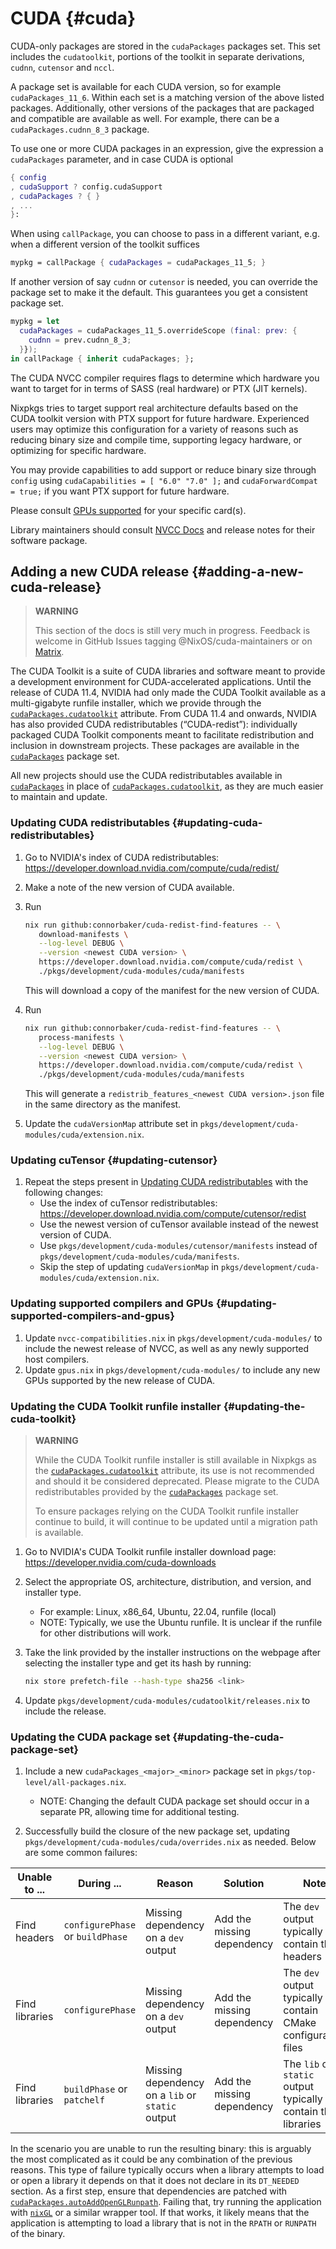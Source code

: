 # CUDA {#cuda}

CUDA-only packages are stored in the `cudaPackages` packages set. This set
includes the `cudatoolkit`, portions of the toolkit in separate derivations,
`cudnn`, `cutensor` and `nccl`.

A package set is available for each CUDA version, so for example
`cudaPackages_11_6`. Within each set is a matching version of the above listed
packages. Additionally, other versions of the packages that are packaged and
compatible are available as well. For example, there can be a
`cudaPackages.cudnn_8_3` package.

To use one or more CUDA packages in an expression, give the expression a `cudaPackages` parameter, and in case CUDA is optional
```nix
{ config
, cudaSupport ? config.cudaSupport
, cudaPackages ? { }
, ...
}:
```

When using `callPackage`, you can choose to pass in a different variant, e.g.
when a different version of the toolkit suffices
```nix
mypkg = callPackage { cudaPackages = cudaPackages_11_5; }
```

If another version of say `cudnn` or `cutensor` is needed, you can override the
package set to make it the default. This guarantees you get a consistent package
set.
```nix
mypkg = let
  cudaPackages = cudaPackages_11_5.overrideScope (final: prev: {
    cudnn = prev.cudnn_8_3;
  }});
in callPackage { inherit cudaPackages; };
```

The CUDA NVCC compiler requires flags to determine which hardware you
want to target for in terms of SASS (real hardware) or PTX (JIT kernels).

Nixpkgs tries to target support real architecture defaults based on the
CUDA toolkit version with PTX support for future hardware.  Experienced
users may optimize this configuration for a variety of reasons such as
reducing binary size and compile time, supporting legacy hardware, or
optimizing for specific hardware.

You may provide capabilities to add support or reduce binary size through
`config` using `cudaCapabilities = [ "6.0" "7.0" ];` and
`cudaForwardCompat = true;` if you want PTX support for future hardware.

Please consult [GPUs supported](https://en.wikipedia.org/wiki/CUDA#GPUs_supported)
for your specific card(s).

Library maintainers should consult [NVCC Docs](https://docs.nvidia.com/cuda/cuda-compiler-driver-nvcc/)
and release notes for their software package.

## Adding a new CUDA release {#adding-a-new-cuda-release}

> **WARNING**
>
> This section of the docs is still very much in progress. Feedback is welcome in GitHub Issues tagging @NixOS/cuda-maintainers or on [Matrix](https://matrix.to/#/#cuda:nixos.org).

The CUDA Toolkit is a suite of CUDA libraries and software meant to provide a development environment for CUDA-accelerated applications. Until the release of CUDA 11.4, NVIDIA had only made the CUDA Toolkit available as a multi-gigabyte runfile installer, which we provide through the [`cudaPackages.cudatoolkit`](https://search.nixos.org/packages?channel=unstable&type=packages&query=cudaPackages.cudatoolkit) attribute. From CUDA 11.4 and onwards, NVIDIA has also provided CUDA redistributables (“CUDA-redist”): individually packaged CUDA Toolkit components meant to facilitate redistribution and inclusion in downstream projects. These packages are available in the [`cudaPackages`](https://search.nixos.org/packages?channel=unstable&type=packages&query=cudaPackages) package set.

All new projects should use the CUDA redistributables available in [`cudaPackages`](https://search.nixos.org/packages?channel=unstable&type=packages&query=cudaPackages) in place of [`cudaPackages.cudatoolkit`](https://search.nixos.org/packages?channel=unstable&type=packages&query=cudaPackages.cudatoolkit), as they are much easier to maintain and update.

### Updating CUDA redistributables {#updating-cuda-redistributables}

1. Go to NVIDIA's index of CUDA redistributables: <https://developer.download.nvidia.com/compute/cuda/redist/>
2. Make a note of the new version of CUDA available.
3. Run

   ```bash
   nix run github:connorbaker/cuda-redist-find-features -- \
      download-manifests \
      --log-level DEBUG \
      --version <newest CUDA version> \
      https://developer.download.nvidia.com/compute/cuda/redist \
      ./pkgs/development/cuda-modules/cuda/manifests
   ```

   This will download a copy of the manifest for the new version of CUDA.
4. Run

   ```bash
   nix run github:connorbaker/cuda-redist-find-features -- \
      process-manifests \
      --log-level DEBUG \
      --version <newest CUDA version> \
      https://developer.download.nvidia.com/compute/cuda/redist \
      ./pkgs/development/cuda-modules/cuda/manifests
   ```

   This will generate a `redistrib_features_<newest CUDA version>.json` file in the same directory as the manifest.
5. Update the `cudaVersionMap` attribute set in `pkgs/development/cuda-modules/cuda/extension.nix`.

### Updating cuTensor {#updating-cutensor}

1. Repeat the steps present in [Updating CUDA redistributables](#updating-cuda-redistributables) with the following changes:
   - Use the index of cuTensor redistributables: <https://developer.download.nvidia.com/compute/cutensor/redist>
   - Use the newest version of cuTensor available instead of the newest version of CUDA.
   - Use `pkgs/development/cuda-modules/cutensor/manifests` instead of `pkgs/development/cuda-modules/cuda/manifests`.
   - Skip the step of updating `cudaVersionMap` in `pkgs/development/cuda-modules/cuda/extension.nix`.

### Updating supported compilers and GPUs {#updating-supported-compilers-and-gpus}

1. Update `nvcc-compatibilities.nix` in `pkgs/development/cuda-modules/` to include the newest release of NVCC, as well as any newly supported host compilers.
2. Update `gpus.nix` in `pkgs/development/cuda-modules/` to include any new GPUs supported by the new release of CUDA.

### Updating the CUDA Toolkit runfile installer {#updating-the-cuda-toolkit}

> **WARNING**
>
> While the CUDA Toolkit runfile installer is still available in Nixpkgs as the [`cudaPackages.cudatoolkit`](https://search.nixos.org/packages?channel=unstable&type=packages&query=cudaPackages.cudatoolkit) attribute, its use is not recommended and should it be considered deprecated. Please migrate to the CUDA redistributables provided by the [`cudaPackages`](https://search.nixos.org/packages?channel=unstable&type=packages&query=cudaPackages) package set.
>
> To ensure packages relying on the CUDA Toolkit runfile installer continue to build, it will continue to be updated until a migration path is available.

1. Go to NVIDIA's CUDA Toolkit runfile installer download page: <https://developer.nvidia.com/cuda-downloads>
2. Select the appropriate OS, architecture, distribution, and version, and installer type.

   - For example: Linux, x86_64, Ubuntu, 22.04, runfile (local)
   - NOTE: Typically, we use the Ubuntu runfile. It is unclear if the runfile for other distributions will work.

3. Take the link provided by the installer instructions on the webpage after selecting the installer type and get its hash by running:

   ```bash
   nix store prefetch-file --hash-type sha256 <link>
   ```

4. Update `pkgs/development/cuda-modules/cudatoolkit/releases.nix` to include the release.

### Updating the CUDA package set {#updating-the-cuda-package-set}

1. Include a new `cudaPackages_<major>_<minor>` package set in `pkgs/top-level/all-packages.nix`.

   - NOTE: Changing the default CUDA package set should occur in a separate PR, allowing time for additional testing.

2. Successfully build the closure of the new package set, updating `pkgs/development/cuda-modules/cuda/overrides.nix` as needed. Below are some common failures:

| Unable to ... | During ... | Reason | Solution | Note |
| --- | --- | --- | --- | --- |
| Find headers | `configurePhase` or `buildPhase` | Missing dependency on a `dev` output | Add the missing dependency | The `dev` output typically contain the headers |
| Find libraries | `configurePhase` | Missing dependency on a `dev` output | Add the missing dependency | The `dev` output typically contain CMake configuration files |
| Find libraries | `buildPhase` or `patchelf` | Missing dependency on a `lib` or `static` output | Add the missing dependency | The `lib` or `static` output typically contain the libraries |

In the scenario you are unable to run the resulting binary: this is arguably the most complicated as it could be any combination of the previous reasons. This type of failure typically occurs when a library attempts to load or open a library it depends on that it does not declare in its `DT_NEEDED` section. As a first step, ensure that dependencies are patched with [`cudaPackages.autoAddOpenGLRunpath`](https://search.nixos.org/packages?channel=unstable&type=packages&query=cudaPackages.autoAddOpenGLRunpath). Failing that, try running the application with [`nixGL`](https://github.com/guibou/nixGL) or a similar wrapper tool. If that works, it likely means that the application is attempting to load a library that is not in the `RPATH` or `RUNPATH` of the binary.
